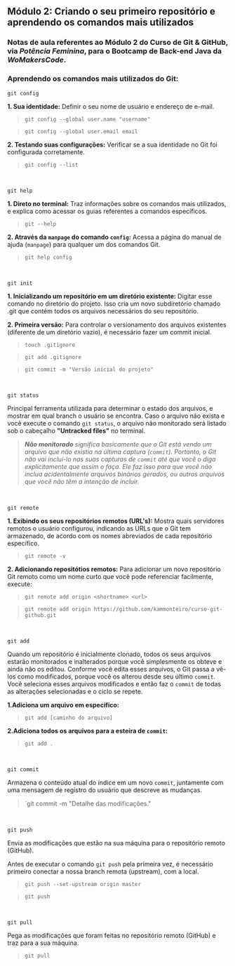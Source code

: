 ## **Módulo 2: Criando o seu primeiro repositório e aprendendo os comandos mais utilizados**

### Notas de aula referentes ao **Módulo 2** do **Curso de Git & GitHub**, via *Potência Feminina*, para o Bootcamp de Back-end Java da *WoMakersCode*.

### **Aprendendo os comandos mais utilizados do Git:**


`git config`

**1. Sua identidade:** Definir o seu nome de usuário e endereço de e-mail.

>`git config --global user.name "username"`

>`git config --global user.email email`

**2. Testando suas configurações:** Verificar se a sua identidade no Git foi configurada corretamente. 

> `git config --list`

</br>

`git help`

**1. Direto no terminal:** Traz informações sobre os comandos mais utilizados, e explica como acessar os guias referentes a comandos específicos.

> `git --help` 

**2. Através da `manpage` do comando `config`:** Acessa a página do manual de ajuda (`manpage`) para qualquer um dos comandos Git. 

>`git help config`

</br>

`git init`

**1. Inicializando um repositório em um diretório existente:** Digitar esse comando no diretório do projeto. Isso cria um novo subdiretório chamado .git que contém todos os arquivos necessários do seu repositório. 

**2. Primeira versão:** Para controlar o versionamento dos arquivos existentes (diferente de um diretório vazio), é necessário fazer um commit inicial. 

>`touch .gitignore`

>`git add .gitignore`

>`git commit -m "Versão inicial do projeto"` 

</br>

`git status`

Principal ferramenta utilizada para determinar o estado dos arquivos, e mostrar em qual branch o usuário se encontra. Caso o arquivo não exista e você execute o comando `git status`, o arquivo não monitorado será listado  sob o cabeçalho **"Untracked files"** no terminal.

> ***Não monitorado** significa basicamente que o Git está vendo um arquivo que não existia na última captura (`commit`). Portanto, o Git não vai incluí-lo nas suas capturas de `commit` até que você o diga explicitamente que assim o faça. Ele faz isso para que você não inclua acidentalmente arquivos binários gerados, ou outros arquivos que você não têm a intenção de incluir.*

</br>

`git remote`

**1. Exibindo os seus repositórios remotos (URL's):** Mostra quais servidores remotos o usuário configurou, indicando as URLs que o Git tem armazenado, de acordo com os nomes abreviados de cada repositório específico.

> `git remote -v`

**2. Adicionando repositótios remotos:** Para adicionar um novo repositório Git remoto como um nome curto que você pode referenciar facilmente, execute:

> `git remote add origin <shortname> <url>`

> `git remote add origin https://github.com/kammonteiro/curso-git-github.git`

</br>

`git add`

Quando um repositório é inicialmente clonado, todos os seus arquivos estarão monitorados e inalterados porque você simplesmente os obteve e ainda não os editou. Conforme você edita esses arquivos, o Git passa a vê-los como modificados, porque você os alterou desde seu último `commit`. Você seleciona esses arquivos modificados e então faz o `commit` de todas as alterações selecionadas e o ciclo se repete.

**1.Adiciona um arquivo em específico:**

> `git add [caminho do arquivo]`

**2.Adiciona todos os arquivos para a esteira de `commit`:**

> `git add .`

</br>

`git commit`

Armazena o conteúdo atual do índice em um novo `commit`, juntamente com uma mensagem de registro do usuário que descreve as mudanças. 

> `git commit -m "Detalhe das modificações."

</br>

`git push`

Envia as modificações que estão na sua máquina para o repositório remoto (GitHub). 

Antes de executar o comando `git push` pela primeira vez, é necessário primeiro conectar a nossa branch remota (upstream), com a local.

> `git push --set-upstream origin master`

> `git push`

</br>

`git pull`

Pega as modificações que foram feitas no repositório remoto (GitHub) e traz para a sua máquina.

> `git pull`
